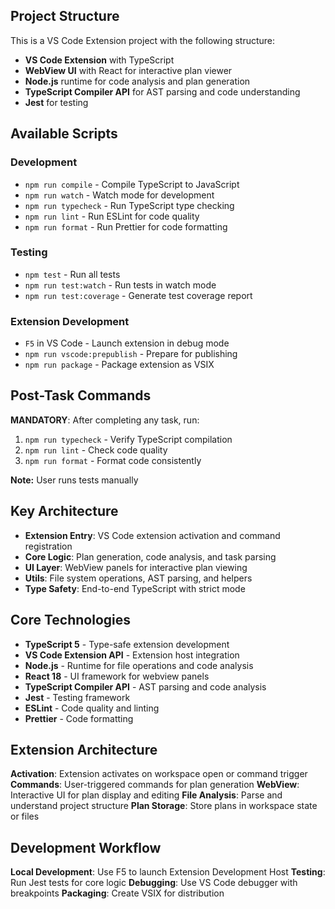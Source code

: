 ## Project Structure

This is a VS Code Extension project with the following structure:

- **VS Code Extension** with TypeScript
- **WebView UI** with React for interactive plan viewer
- **Node.js** runtime for code analysis and plan generation
- **TypeScript Compiler API** for AST parsing and code understanding
- **Jest** for testing

## Available Scripts

### Development
- `npm run compile` - Compile TypeScript to JavaScript
- `npm run watch` - Watch mode for development
- `npm run typecheck` - Run TypeScript type checking
- `npm run lint` - Run ESLint for code quality
- `npm run format` - Run Prettier for code formatting

### Testing
- `npm test` - Run all tests
- `npm run test:watch` - Run tests in watch mode
- `npm run test:coverage` - Generate test coverage report

### Extension Development
- `F5` in VS Code - Launch extension in debug mode
- `npm run vscode:prepublish` - Prepare for publishing
- `npm run package` - Package extension as VSIX

## Post-Task Commands

**MANDATORY**: After completing any task, run:
1. `npm run typecheck` - Verify TypeScript compilation
2. `npm run lint` - Check code quality
3. `npm run format` - Format code consistently

**Note:** User runs tests manually

## Key Architecture

- **Extension Entry**: VS Code extension activation and command registration
- **Core Logic**: Plan generation, code analysis, and task parsing
- **UI Layer**: WebView panels for interactive plan viewing
- **Utils**: File system operations, AST parsing, and helpers
- **Type Safety**: End-to-end TypeScript with strict mode

## Core Technologies

- **TypeScript 5** - Type-safe extension development
- **VS Code Extension API** - Extension host integration
- **Node.js** - Runtime for file operations and code analysis
- **React 18** - UI framework for webview panels
- **TypeScript Compiler API** - AST parsing and code analysis
- **Jest** - Testing framework
- **ESLint** - Code quality and linting
- **Prettier** - Code formatting

## Extension Architecture

**Activation**: Extension activates on workspace open or command trigger
**Commands**: User-triggered commands for plan generation
**WebView**: Interactive UI for plan display and editing
**File Analysis**: Parse and understand project structure
**Plan Storage**: Store plans in workspace state or files

## Development Workflow

**Local Development**: Use F5 to launch Extension Development Host
**Testing**: Run Jest tests for core logic
**Debugging**: Use VS Code debugger with breakpoints
**Packaging**: Create VSIX for distribution
